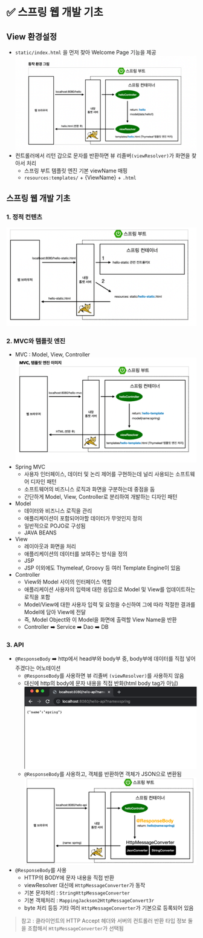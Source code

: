 # ✅ 스프링 웹 개발 기초
## View 환경설정

- `static/index.html` 을 먼저 찾아 Welcome Page 기능을 제공
![img.png](img.png)
- 컨트롤러에서 리턴 갑으로 문자를 반환하면 뷰 리졸버`(viewResolver)`가 화면을 찾아서 처리
    - 스프링 부트 템플릿 엔진 기본 viewName 매핑
    - `resources:templates/` + {ViewName} + `.html`

## 스프링 웹 개발 기초
### 1. 정적 컨텐츠
![img_1.png](img_1.png)

### 2. MVC와 템플릿 엔진
- MVC : Model, View, Controller
![img_2.png](img_2.png)
- Spring MVC
  - 사용자 인터페이스, 데이터 및 논리 제어를 구현하는데 널리 사용되는 소프트웨어 디자인 패턴
  - 소프트웨어의 비즈니스 로직과 화면을 구분하는데 중점을 둠
  - 간단하게 Model, View, Controller로 분리하여 개발하는 디자인 패턴
- Model
  - 데이터와 비즈니스 로직을 관리
  - 애플리케이션이 포함되어야할 데이터가 무엇인지 정의
  - 일반적으로 POJO로 구성됨
  - JAVA BEANS
- View
  - 레이아웃과 화면을 처리
  - 애플리케이션의 데이터를 보여주는 방식을 정의
  - JSP
  - JSP 이외에도 Thymeleaf, Groovy 등 여러 Template Engine이 있음
- Controller
  - View와 Model 사이의 인터페이스 역할
  - 애플리케이션 사용자의 입력에 대한 응답으로 Model 및 View를 업데이트하는 로직을 포함
  - Model/View에 대한 사용자 입력 및 요청을 수신하여 그에 따라 적절한 결과를 Model에 담아 View에 전달
  - 즉, Model Object와 이 Model을 화면에 출력할 View Name을 반환
  - Controller ➡️ Service ➡️ Dao ➡️ DB


### 3. API
- `@ResponseBody` ➡️ http에서 head부와 body부 중, body부에 데이터를 직접 넣어주겠다는 어노테이션
  - `@ResponseBody`를 사용하면 뷰 리졸버 `(viewResolver)`를 사용하지 않음
  - 대신에 http의 body에 문자 내용을 직접 반화(html body tag가 아님)
![img_3.png](img_3.png)
  - `@ResponseBody`를 사용하고, 객체를 반환하면 객체가 JSON으로 변환됨
![img_4.png](img_4.png)
- `@ResponseBody`를 사용
  - HTTP의 BODY에 문자 내용을 직접 반환
  - viewResolver 대신에 `HttpMessageConverter`가 동작
  - 기본 문자처리 : `StringHttpMessageConverter`
  - 기본 객체처리 : `MappingJackson2HttpMessageConvert3r`
  - byte 처리 등등 기타 여러 `HttpMessageConverter`가 기본으로 등록되어 있음

> 참고 : 클라이언트의 HTTP Accept 헤더와 서버의 컨트롤러 반환 타입 정보 둘을 조합해서 `HttpMessageConverter`가 선택됨